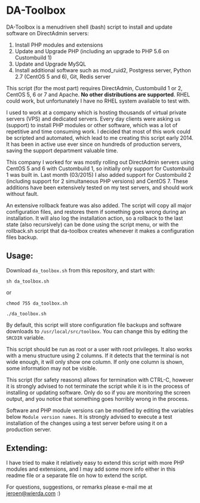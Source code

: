 DA-Toolbox
=============

DA-Toolbox is a menudriven shell (bash) script to install and update software on DirectAdmin servers:

1. Install PHP modules and extensions
2. Update and Upgrade PHP (including an upgrade to PHP 5.6 on Custombuild 1)
3. Update and Upgrade MySQL
4. Install additional software such as mod_ruid2, Postgress server, Python 2.7 (CentOS 5 and 6), Git, Redis server

This script (for the most part) requires DirectAdmin, Custombuild 1 or 2, CentOS 5, 6 or 7 and Apache. **No other distributions are supported**. RHEL could work, but unfortunately I have no RHEL system available to test with.

I used to work at a company which is hosting thousands of virtual private servers (VPS) and dedicated servers. Every day clients were asking us (support) to install PHP modules or other software, which was a lot of repetitive and time consuming work. I decided that most of this work could be scripted and automated, which lead to me creating this script early 2014. It has been in active use ever since on hundreds of production servers, saving the support department valuable time.

This company I worked for was mostly rolling out DirectAdmin servers using CentOS 5 and 6 with Custombuild 1, so initially only support for Custombuild 1 was built in. Last month (03/2015) I also added support for Custombuild 2 (including support for 2 simultaneous PHP versions) and CentOS 7. These additions have been extensively tested on my test servers, and should work without fault.

An extensive rollback feature was also added. The script will copy all major configuration files, and restores them if something goes wrong during an installation. It will also log the installation action, so a rollback to the last state (also recursively) can be done using the script menu, or with the rollback.sh script that da-toolbox creates whenever it makes a configuration files backup.

## Usage:

Download `da_toolbox.sh` from this repository, and start with:

`sh da_toolbox.sh`

or 

`chmod 755 da_toolbox.sh`

`./da_toolbox.sh`

By default, this script will store configuration file backups and software downloads to `/usr/local/src/toolbox`. You can change this by editing the `SRCDIR` variable.

This script should be run as root or a user with root privileges. It also works with a menu structure using 2 columns. If it detects that the terminal is not wide enough, it will only show one column. If only one column is shown, some information may not be visible.

This script (for safety reasons) allows for termination with CTRL-C, however it is strongly advised to not terminate the script while it is in the process of installing or updating software. Only do so if you are monitoring the screen output, and you notice that something goes horribly wrong in the process.

Software and PHP module versions can be modified by editing the variables below `Module version names`. It is strongly advised to execute a test installation of the changes using a test server before using it on a production server.

## Extending:

I have tried to make it relatively easy to extend this script with more PHP modules and extensions, and I may add some more info either in this readme file or a separate file on how to extend the script.

For questions, suggestions, or remarks please e-mail me at jeroen@wierda.com :)
